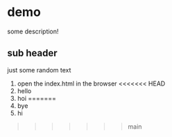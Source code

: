 # demo

some description!

## sub header

just some random text

1. open the index.html in the browser
<<<<<<< HEAD
2. hello
3. hoi
=======
2. bye
3. hi
>>>>>>> main
